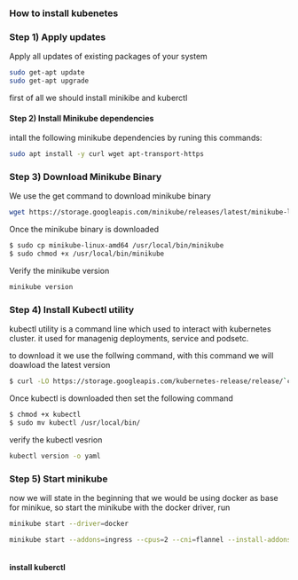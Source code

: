 ### How to install kubenetes


### Step 1) Apply updates
Apply all updates of existing packages of your system
```bash
sudo get-apt update
sudo get-apt upgrade
```


first of all we should install minikibe and kuberctl

#### Step 2) Install Minikube dependencies

intall the following minikube dependencies by runing this commands:

```bash
sudo apt install -y curl wget apt-transport-https

```
### Step 3) Download Minikube Binary
We use the get command to download minikube binary
```bash
wget https://storage.googleapis.com/minikube/releases/latest/minikube-linux-amd64

```
Once the minikube binary is downloaded
```bash
$ sudo cp minikube-linux-amd64 /usr/local/bin/minikube
$ sudo chmod +x /usr/local/bin/minikube
```
Verify the minikube version
```bash
minikube version

```

### Step 4) Install Kubectl utility

kubectl utility is a command line which used to interact with kubernetes cluster. it used for managenig deployments, service and podsetc.

to download it we use the follwing command, with this command we will doawload the latest version
```bash
$ curl -LO https://storage.googleapis.com/kubernetes-release/release/`curl -s https://storage.googleapis.com/kubernetes-release/release/stable.txt`/bin/linux/amd64/kubectl

```
Once kubectl is downloaded then set the following command 

```bash
$ chmod +x kubectl
$ sudo mv kubectl /usr/local/bin/
```
verify the kubectl vesrion
```bash
kubectl version -o yaml
```
### Step 5) Start minikube
now we will state in the beginning that we would be using docker as base for minikue, so start the minikube with the docker driver, run
```bash
minikube start --driver=docker

```

```bash
minikube start --addons=ingress --cpus=2 --cni=flannel --install-addons=true --kubernetes-version=stable --memory=6g

```

```bash


```


#### install kuberctl

